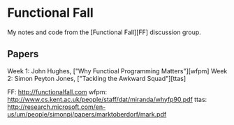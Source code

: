 # Functional Fall

My notes and code from the [Functional Fall][FF] discussion group.

## Papers
Week 1: John Hughes, ["Why Functioal Programming Matters"][wfpm]
Week 2: Simon Peyton Jones, ["Tackling the Awkward Squad"][ttas]

FF: http://functionalfall.com
wfpm: http://www.cs.kent.ac.uk/people/staff/dat/miranda/whyfp90.pdf
ttas: http://research.microsoft.com/en-us/um/people/simonpj/papers/marktoberdorf/mark.pdf
